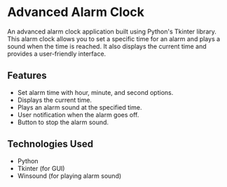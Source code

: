 # Advanced Alarm Clock

An advanced alarm clock application built using Python's Tkinter library. This alarm clock allows you to set a specific time for an alarm and plays a sound when the time is reached. It also displays the current time and provides a user-friendly interface.

## Features

- Set alarm time with hour, minute, and second options.
- Displays the current time.
- Plays an alarm sound at the specified time.
- User notification when the alarm goes off.
- Button to stop the alarm sound.



## Technologies Used

- Python
- Tkinter (for GUI)
- Winsound (for playing alarm sound)
